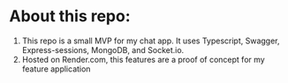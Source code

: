 # About this repo:

1. This repo is a small MVP for my chat app. It uses Typescript, Swagger, Express-sessions, MongoDB, and Socket.io.
2. Hosted on Render.com, this features are a proof of concept for my feature application
